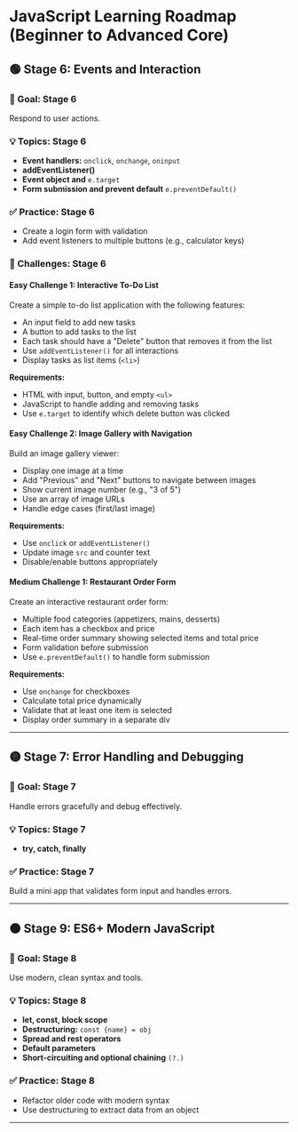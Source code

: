 # JavaScript Learning Roadmap (Beginner to Advanced Core)

## 🟢 Stage 6: Events and Interaction

### 📌 Goal: Stage 6

Respond to user actions.

### 💡 Topics: Stage 6

- **Event handlers:** `onclick`, `onchange`, `oninput`
- **addEventListener()**
- **Event object and** `e.target`
- **Form submission and prevent default** `e.preventDefault()`

### ✅ Practice: Stage 6

- Create a login form with validation
- Add event listeners to multiple buttons (e.g., calculator keys)

### 🎯 Challenges: Stage 6

#### Easy Challenge 1: Interactive To-Do List
Create a simple to-do list application with the following features:
- An input field to add new tasks
- A button to add tasks to the list
- Each task should have a "Delete" button that removes it from the list
- Use `addEventListener()` for all interactions
- Display tasks as list items (`<li>`)

**Requirements:**
- HTML with input, button, and empty `<ul>`
- JavaScript to handle adding and removing tasks
- Use `e.target` to identify which delete button was clicked

#### Easy Challenge 2: Image Gallery with Navigation
Build an image gallery viewer:
- Display one image at a time
- Add "Previous" and "Next" buttons to navigate between images
- Show current image number (e.g., "3 of 5")
- Use an array of image URLs
- Handle edge cases (first/last image)

**Requirements:**
- Use `onclick` or `addEventListener()`
- Update image `src` and counter text
- Disable/enable buttons appropriately

#### Medium Challenge 1: Restaurant Order Form
Create an interactive restaurant order form:
- Multiple food categories (appetizers, mains, desserts)
- Each item has a checkbox and price
- Real-time order summary showing selected items and total price
- Form validation before submission
- Use `e.preventDefault()` to handle form submission

**Requirements:**
- Use `onchange` for checkboxes
- Calculate total price dynamically
- Validate that at least one item is selected
- Display order summary in a separate div

---

## 🟡 Stage 7: Error Handling and Debugging

### 📌 Goal: Stage 7

Handle errors gracefully and debug effectively.

### 💡 Topics: Stage 7

- **try, catch, finally**

### ✅ Practice: Stage 7

Build a mini app that validates form input and handles errors.

---

## 🟠 Stage 9: ES6+ Modern JavaScript

### 📌 Goal: Stage 8

Use modern, clean syntax and tools.

### 💡 Topics: Stage 8

- **let, const, block scope**
- **Destructuring:** `const {name} = obj`
- **Spread and rest operators**
- **Default parameters**
- **Short-circuiting and optional chaining** `(?.)`

### ✅ Practice: Stage 8

- Refactor older code with modern syntax
- Use destructuring to extract data from an object

---
